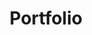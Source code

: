 ---
title: Portfolio
coverImage: Portfolio_Projects_Mobile.png
skills: 
    - JS
    - React
    - SCSS
link: "https://shortsonmars.netlify.app/"
gitLink: "https://github.com/nicolajnnielsen/ShortsOnMars"
hightlight: false
description: My Portfolio site
images: [
    {
        img: Portfolio_Home_Desktop.png,
        alt: 'Front-page on desktop',
        description: 'Front-page on desktop',
    },
    {
        img: Portfolio_Project_Desktop.png,
        alt: 'Project page on desktop',
        description: 'Project page on desktop',
    },
    {
        img: Portfolio_Projects_Mobile.png,
        alt: 'Projects page on mobile',
        description: 'Projects page on mobile',
    },
    {
        img: Portfolio_Contact_Mobile.png,
        alt: 'Contact page on mobile',
        description: 'Contact page on mobile',
    },
]
---